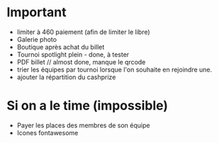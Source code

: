 # Important

- limiter à 460 paiement (afin de limiter le libre)
- Galerie photo
- Boutique après achat du billet
- Tournoi spotlight plein - done, à tester
- PDF billet // almost done, manque le qrcode
- trier les équipes par tournoi lorsque l'on souhaite en rejoindre une.
- ajouter la répartition du cashprize

# Si on a le time (impossible)

- Payer les places des membres de son équipe
- Icones fontawesome
